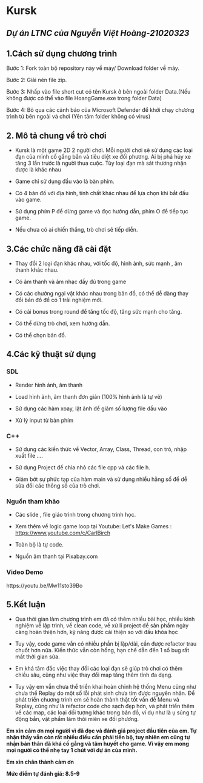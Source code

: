 # Kursk
<h2><i>Dự án LTNC của Nguyễn Việt Hoàng-21020323</i><h2>
<h2> 1.Cách sử dụng chương trình</h2>
  
  Bước 1: Fork toàn bộ repository này về máy/ Download folder về máy.
  
  Bước 2: Giải nén file zip.
  
  Bước 3: Nhấp vào file short cut có tên Kursk ở bên ngoài folder Data.(Nếu không được có thể vào file HoangGame.exe trong folder Data)
  
  Bước 4: Bỏ qua các cảnh báo của Microsoft Defender để khởi chạy chương trình từ bên ngoài và chơi (Yên tâm folder không có virus)
  
 <h2> 2. Mô tả chung về trò chơi</h2>
 
  - Kursk là một game 2D 2 người chơi. Mỗi người chơi sẽ sử dụng các loại đạn của mình cố gắng bắn và tiêu diệt xe đối phương. Ai bị phá hủy xe tăng 3 lần trước là người thua cuộc. Tùy loại đạn mà sát thương nhận được là khác nhau
 
  - Game chỉ sử dụng đầu vào là bàn phím.
  
  - Có 4 bản đồ với địa hình, tính chất khác nhau để lựa chọn khi bắt đầu vào game.
  
  - Sử dụng phím P để dừng game và đọc hướng dẫn, phím O để tiếp tục game.
  
  - Nếu chưa có ai chiến thắng, trò chơi sẽ tiếp diễn.
  
  <h2> 3.Các chức năng đã cài đặt</h2>
  
  - Thay đổi 2 loại đạn khác nhau, với tốc độ, hình ảnh, sức mạnh , âm thanh khác nhau.
  
  - Có âm thanh và âm nhạc đầy đủ trong game
  
  - Có các chướng ngại vật khác nhau trong bản đồ, có thể dễ dàng thay đổi bản đồ để có 1 trải nghiệm mới.
  
  - Có cái bonus trong round để tăng tốc độ, tăng sức mạnh cho tăng.
  
  - Có thể dừng trò chơi, xem hướng dẫn.
  
  - Có thể chọn bản đồ.
  
   <h2> 4.Các kỹ thuật sử dụng</h2>
  
  <h3>SDL</h3>
  
  - Render hình ảnh, âm thanh
  
  - Load hình ảnh, âm thanh đơn giản (100% hình ảnh là tự vẽ)
  
  - Sử dụng các hàm xoay, lật ảnh để giảm số lượng file đầu vào
  
  - Xử lý input từ bàn phím
  
  <h3>C++</h3>
  
  - Sử dụng các kiến thức về Vector, Array, Class, Thread, con trỏ, nhập xuất file ....
  
  - Sử dụng Project để chia nhỏ các file cpp và các file h.
  
  - Giảm bớt sự phức tạp của hàm main và sử dụng nhiều hằng số để dễ sửa đổi các thông số của trò chơi. 
  
  <h3> Nguồn tham khảo </h3>
  
  - Các slide , file giáo trình trong chương trình học.
  
  - Xem thêm về logic game loop tại Youtube: Let's Make Games : https://www.youtube.com/c/CarlBirch
  
  - Toàn bộ là tự code.
  
  - Nguồn âm thanh tại Pixabay.com
  
  <h3> Video Demo</h3>
  https://youtu.be/Mw11sto39Bo
  
  <h2> 5.Kết luận</h2>
  
  - Qua thời gian làm chương trình em đã có thêm nhiều bài học, nhiều kinh nghiệm về lập trình, về clean code, về xử lí project để sản phẩm ngày càng hoàn thiện hơn, kỹ năng được cải thiện so với đầu khóa học
  
  - Tuy vậy, code game vẫn có nhiều phần bị lặp/dài, cần được refactor trau chuốt hơn nữa. Kiến thức vẫn còn hổng, hạn chế dẫn đến 1 số bug rất mất thời gian sửa.
  
  - Em khá tâm đắc việc thay đổi các loại đạn sẽ giúp trò chơi có thêm chiều sâu, cũng như việc thay đổi map tăng thêm tính đa dạng.
  
  - Tuy vậy em vẫn chưa thể triển khai hoàn chỉnh hệ thống Menu cũng như chưa thể Replay do một số lỗi phát sinh chưa tìm được nguyên nhân. Để phát triển chương trình em sẽ hoàn thành thật tốt vấn đề Menu và Replay, cũng như là refactor code cho sạch đẹp hơn, và phát triển thêm về các map, các loại đối tượng khác trong bản đồ, ví dụ như là ụ súng tự động bắn, vật phẩm làm thôi miên xe đối phương.
  
 <b> Em xin cảm ơn mọi người vì đã đọc và đánh giá project đầu tiên của em. Tự nhận thấy vẫn còn rất nhiều điều cần phải tiến bộ, tuy nhiên em cũng tự nhận bản thân đã khá cố gắng và tâm huyết cho game. Vì vậy em mong mọi người có thể nhẹ tay 1 chút với dự án của mình.
   
   Em xin chân thành cảm ơn
  
 Mức điểm tự đánh giá: 8.5-9 </b>
  
  
  
